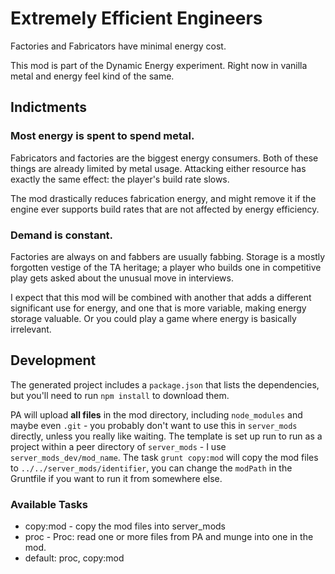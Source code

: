 # Extremely Efficient Engineers

Factories and Fabricators have minimal energy cost.

This mod is part of the Dynamic Energy experiment.  Right now in vanilla metal and energy feel kind of the same.

## Indictments

### Most energy is spent to spend metal.

Fabricators and factories are the biggest energy consumers.  Both of these things are already limited by metal usage.  Attacking either resource has exactly the same effect: the player's build rate slows. 

The mod drastically reduces fabrication energy, and might remove it if the engine ever supports build rates that are not affected by energy efficiency.

### Demand is constant.

Factories are always on and fabbers are usually fabbing.  Storage is a mostly forgotten vestige of the TA heritage; a player who builds one in competitive play gets asked about the unusual move in interviews.

I expect that this mod will be combined with another that adds a different significant use for energy, and one that is more variable, making energy storage valuable. Or you could play a game where energy is basically irrelevant.

## Development

The generated project includes a `package.json` that lists the dependencies, but you'll need to run `npm install` to download them.

PA will upload **all files** in the mod directory, including `node_modules` and maybe even `.git` - you probably don't want to use this in `server_mods` directly, unless you really like waiting.  The template is set up run to run as a project within a peer directory of `server_mods` - I use `server_mods_dev/mod_name`.  The task `grunt copy:mod` will copy the mod files to `../../server_mods/identifier`, you can change the `modPath` in the Gruntfile if you want to run it from somewhere else.

### Available Tasks

- copy:mod - copy the mod files into server_mods
- proc - Proc: read one or more files from PA and munge into one in the mod.
- default: proc, copy:mod
